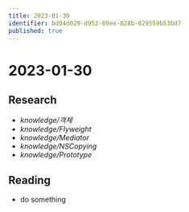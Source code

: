 ```yaml
---
title: 2023-01-30
identifier: bd04d029-d952-69ee-828b-629559b53bd7
published: true
---
```


# 2023-01-30

## Research

* *knowledge/객체*
* *knowledge/Flyweight*
* *knowledge/Mediator*
* *knowledge/NSCopying*
* *knowledge/Prototype*

## Reading

* do something
